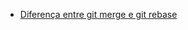 * [Diferença entre git merge e git rebase](http://caironoleto.com/2008/08/13/diferenca-entre-git-merge-e-git-rebase/)